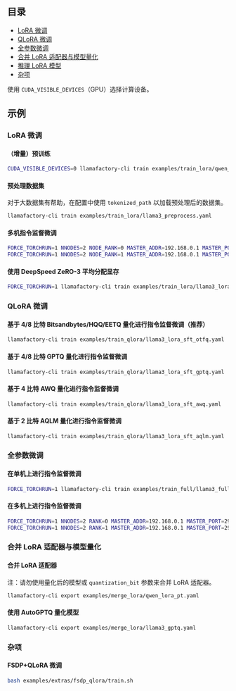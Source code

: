 ## 目录

- [LoRA 微调](#lora-微调)
- [QLoRA 微调](#qlora-微调)
- [全参数微调](#全参数微调)
- [合并 LoRA 适配器与模型量化](#合并-lora-适配器与模型量化)
- [推理 LoRA 模型](#推理-lora-模型)
- [杂项](#杂项)

使用 `CUDA_VISIBLE_DEVICES`（GPU）选择计算设备。

## 示例

### LoRA 微调

#### （增量）预训练

```bash
CUDA_VISIBLE_DEVICES=0 llamafactory-cli train examples/train_lora/qwen_lora_pt.yaml
```

#### 预处理数据集

对于大数据集有帮助，在配置中使用 `tokenized_path` 以加载预处理后的数据集。

```bash
llamafactory-cli train examples/train_lora/llama3_preprocess.yaml
```

#### 多机指令监督微调

```bash
FORCE_TORCHRUN=1 NNODES=2 NODE_RANK=0 MASTER_ADDR=192.168.0.1 MASTER_PORT=29500 llamafactory-cli train examples/train_lora/llama3_lora_sft.yaml
FORCE_TORCHRUN=1 NNODES=2 NODE_RANK=1 MASTER_ADDR=192.168.0.1 MASTER_PORT=29500 llamafactory-cli train examples/train_lora/llama3_lora_sft.yaml
```

#### 使用 DeepSpeed ZeRO-3 平均分配显存

```bash
FORCE_TORCHRUN=1 llamafactory-cli train examples/train_lora/llama3_lora_sft_ds3.yaml
```

### QLoRA 微调

#### 基于 4/8 比特 Bitsandbytes/HQQ/EETQ 量化进行指令监督微调（推荐）

```bash
llamafactory-cli train examples/train_qlora/llama3_lora_sft_otfq.yaml
```

#### 基于 4/8 比特 GPTQ 量化进行指令监督微调

```bash
llamafactory-cli train examples/train_qlora/llama3_lora_sft_gptq.yaml
```

#### 基于 4 比特 AWQ 量化进行指令监督微调

```bash
llamafactory-cli train examples/train_qlora/llama3_lora_sft_awq.yaml
```

#### 基于 2 比特 AQLM 量化进行指令监督微调

```bash
llamafactory-cli train examples/train_qlora/llama3_lora_sft_aqlm.yaml
```

### 全参数微调

#### 在单机上进行指令监督微调

```bash
FORCE_TORCHRUN=1 llamafactory-cli train examples/train_full/llama3_full_sft_ds3.yaml
```

#### 在多机上进行指令监督微调

```bash
FORCE_TORCHRUN=1 NNODES=2 RANK=0 MASTER_ADDR=192.168.0.1 MASTER_PORT=29500 llamafactory-cli train examples/train_full/llama3_full_sft_ds3.yaml
FORCE_TORCHRUN=1 NNODES=2 RANK=1 MASTER_ADDR=192.168.0.1 MASTER_PORT=29500 llamafactory-cli train examples/train_full/llama3_full_sft_ds3.yaml
```

### 合并 LoRA 适配器与模型量化

#### 合并 LoRA 适配器

注：请勿使用量化后的模型或 `quantization_bit` 参数来合并 LoRA 适配器。

```bash
llamafactory-cli export examples/merge_lora/qwen_lora_pt.yaml
```

#### 使用 AutoGPTQ 量化模型

```bash
llamafactory-cli export examples/merge_lora/llama3_gptq.yaml
```

### 杂项

#### FSDP+QLoRA 微调

```bash
bash examples/extras/fsdp_qlora/train.sh
```
